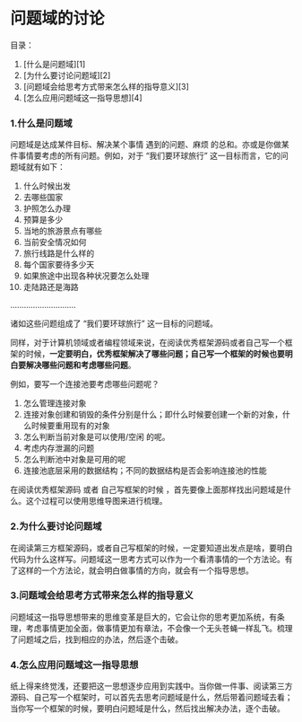 # 问题域的讨论

目录：

1. [什么是问题域][1]
2. [为什么要讨论问题域][2]
3. [问题域会给思考方式带来怎么样的指导意义][3]
4. [怎么应用问题域这一指导思想][4]



### 1.什么是问题域

问题域是达成某件目标、解决某个事情 遇到的问题、麻烦 的总和。亦或是你做某件事情要考虑的所有问题。例如，对于 “我们要环球旅行” 这一目标而言，它的问题域就有如下：

1. 什么时候出发
2. 去哪些国家
3. 护照怎么办理
4. 预算是多少
5. 当地的旅游景点有哪些
6. 当前安全情况如何
7. 旅行线路是什么样的
8. 每个国家要待多少天
9. 如果旅途中出现各种状况要怎么处理
10. 走陆路还是海路

.............................

诸如这些问题组成了 “我们要环球旅行” 这一目标的问题域。



同样，对于计算机领域或者编程领域来说，在阅读优秀框架源码或者自己写一个框架的时候，**一定要明白，优秀框架解决了哪些问题；自己写一个框架的时候也要明白要解决哪些问题和考虑哪些问题**。

例如，要写一个连接池要考虑哪些问题呢？

1. 怎么管理连接对象
2. 连接对象创建和销毁的条件分别是什么；即什么时候要创建一个新的对象，什么时候要重用现有的对象
3. 怎么判断当前对象是可以使用/空闲 的呢。
4. 考虑内存泄漏的问题
5. 怎么判断池中对象是可用的呢
6. 连接池底层采用的数据结构；不同的数据结构是否会影响连接池的性能



在阅读优秀框架源码 或者 自己写框架的时候 ，首先要像上面那样找出问题域是什么。这个过程可以使用思维导图来进行梳理。





### 2.为什么要讨论问题域

在阅读第三方框架源码，或者自己写框架的时候，一定要知道出发点是啥，要明白代码为什么这样写。问题域这一思考方式可以作为一个看清事情的一个方法论。有了这样的一个方法论，就会明白做事情的方向，就会有一个指导思想。



### 3.问题域会给思考方式带来怎么样的指导意义

问题域这一指导思想带来的思维变革是巨大的，它会让你的思考更加系统，有条理，考虑事情更加全面，做事情更加有章法，不会像一个无头苍蝇一样乱飞。梳理了问题域之后，找到相应的办法，然后逐个击破。



### 4.怎么应用问题域这一指导思想

纸上得来终觉浅，还要把这一思想逐步应用到实践中。当你做一件事、阅读第三方源码、自己写一个框架时，可以首先去思考问题域是什么，然后带着问题域去看；当你写一个框架的时候，要明白问题域是什么，然后找出解决办法，逐个击破。